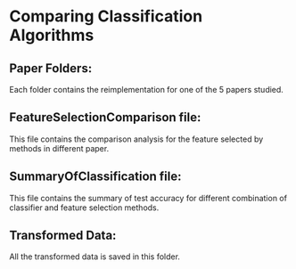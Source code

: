 # Comparing Classification Algorithms

## Paper Folders:
Each folder contains the reimplementation for one of the 5 papers studied.
## FeatureSelectionComparison file:
This file contains the comparison analysis for the feature selected by methods in different paper.
## SummaryOfClassification file:
This file contains the summary of test accuracy for different combination of classifier and feature selection methods.
## Transformed Data:
All the transformed data is saved in this folder.
